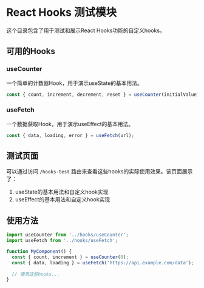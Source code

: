 # React Hooks 测试模块

这个目录包含了用于测试和展示React Hooks功能的自定义hooks。

## 可用的Hooks

### useCounter

一个简单的计数器Hook，用于演示useState的基本用法。

```jsx
const { count, increment, decrement, reset } = useCounter(initialValue);
```

### useFetch

一个数据获取Hook，用于演示useEffect的基本用法。

```jsx
const { data, loading, error } = useFetch(url);
```

## 测试页面

可以通过访问 `/hooks-test` 路由来查看这些hooks的实际使用效果。该页面展示了：

1. useState的基本用法和自定义hook实现
2. useEffect的基本用法和自定义hook实现

## 使用方法

```jsx
import useCounter from '../hooks/useCounter';
import useFetch from '../hooks/useFetch';

function MyComponent() {
  const { count, increment } = useCounter(0);
  const { data, loading } = useFetch('https://api.example.com/data');
  
  // 使用这些hooks...
}
```